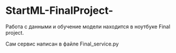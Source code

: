 # StartML-FinalProject-
Работа с данными и обучение модели находится в ноутбуке Final project.

Сам сервис написан в файле  Final_service.py
